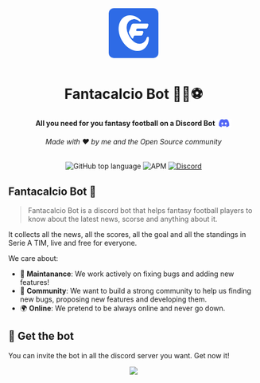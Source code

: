 <style>
    .logo {
        margin-bottom: 10px;
    }

    .discord {
        position: relative;
        top: 3px;
    }
</style>

<div align="center">
    <img src="fantacalcio.png" class="logo" width='100px' style='border-radius: 10px;' />
    <h1>Fantacalcio Bot 🧙🤖⚽</h1>
    <strong>All you need for you fantasy football on a Discord Bot <img src="discord.png" class='discord' height='17px' /></strong>
    <h6>Made with ❤️ by me and the Open Source community</h6>
</div> 

<p align='center'>
    <img alt="GitHub top language" src="https://img.shields.io/github/languages/top/pygera/fantacalcio-bot?logo=python">
    <img alt="APM" src="https://img.shields.io/apm/l/vim-mode" />
    <a href='https://discord.gg/rAvy7f5k9W'>
        <img alt="Discord" src="https://img.shields.io/discord/886727465026854912?color=%235865F2&label=Server&logo=discord">
    </a>
</p>

 
## Fantacalcio Bot 🤖
> Fantacalcio Bot is a  discord bot that helps fantasy football players to know about the latest news, scorse and anything about it.

It collects all the news, all the scores, all the goal and all the standings in Serie A TIM, live and free for everyone.

We care about:
- 🔧 **Maintanance**: We work actively on fixing bugs and adding new features!
- 👥 **Community**: We want to build a strong community to help us finding new bugs, proposing new features and developing them.
- 🌍 **Online**: We pretend to be always online and never go down.

## 📌 Get the bot
You can invite the bot in all the discord server you want. Get now it!
<p align='center'>
    <a href='https://discord.com/oauth2/authorize?client_id=883501118863323216&permissions=277025745920&scope=bot%20applications.commands'>
        <img src='https://img.shields.io/badge/-Add%20To%20Your%20Server-%235865F2?logo=discord&logoColor=white'>
    </a>
</p>
